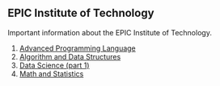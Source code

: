 ## EPIC Institute of Technology

Important information about the EPIC Institute of Technology.
1. [Advanced Programming Language]( https://elearn.epam.com/courses/course-v1:UNIVERSITY+APL+0924)
2. [Algorithm and Data Structures]( https://elearn.epam.com/courses/course-v1:UNIVERSITY+ADS+0924)
3. [Data Science (part 1)]( https://elearn.epam.com/courses/course-v1:UNIVERSITY+DS+0924)
4. [Math and Statistics]( https://elearn.epam.com/courses/course-v1:UNIVERSITY+MS+0924)